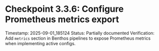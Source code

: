 # Checkpoint 3.3.6: Configure Prometheus metrics export
Timestamp: 2025-09-01_185124
Status: Partially documented
Verification: Add `metrics` section in Benthos pipelines to expose Prometheus metrics when implementing active configs.
